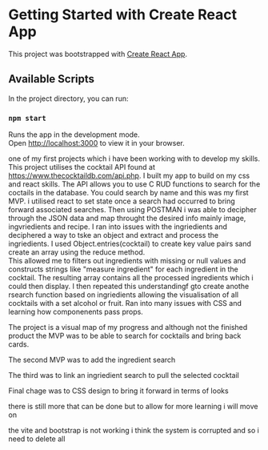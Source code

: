 # Getting Started with Create React App

This project was bootstrapped with [Create React App](https://github.com/facebook/create-react-app).

## Available Scripts

In the project directory, you can run:

### `npm start`

Runs the app in the development mode.\
Open [http://localhost:3000](http://localhost:3000) to view it in your browser.

one of my first projects which i have been working with to develop my skills. This project utilises the cocktail API found at https://www.thecocktaildb.com/api.php.
I built my app to build on my css and react skills. The API allows you to use C RUD functions to search for the coctails in the database. You could search by name and this was my first MVP.
i utilised react to set state once a search had occurred to bring forward associated searches. Then using POSTMAN i was able to decipher through the JSON data and map throught the desired info mainly image, ingvriedients and recipe.
I ran into issues with the ingriedients and deciphered a way to tske an object and extract and process the ingriedients. I used Object.entries(cocktail) to create key value pairs sand create an array using the reduce method.  
This allowed me to filters out ingredients with missing or null values and constructs strings like "measure ingredient" for each ingredient in the cocktail. The resulting array contains all the processed ingredients which i could then display.
I then repeated this understandingf gto create anothe rsearch function based on ingriedients allowing the visualisation of all cocktails with a set alcohol or fruit.
Ran into many issues with CSS and learning how componenents pass props.

The project is a visual map of my progress and although not the finished product the MVP was to be able to search for cocktails and bring back cards.

The second MVP was to add the ingredient search

The third was to link an ingriedient search to pull the selected cocktail

Final chage was to CSS design to bring it forward in terms of looks

there is still more that can be done but to allow for more learning i will move on

the vite and bootstrap is not working
i think the system is corrupted and so i need to delete all
